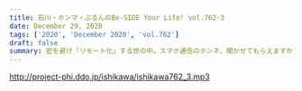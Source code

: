 ```yaml
---
title: 石川・ホンマ・ぶるんのBe-SIDE Your Life! vol.762-3
date: December 29, 2020
tags: ['2020', 'December 2020', 'vol.762']
draft: false
summary: 密を避け「リモート化」する世の中。スマホ通信のホンネ、聞かせてもらえますか？
---
```


http://project-phi.ddo.jp/ishikawa/ishikawa762_3.mp3